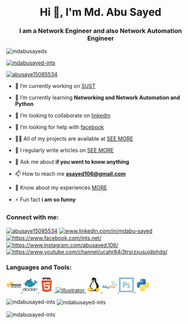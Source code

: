 <h1 align="center">Hi 👋, I'm Md. Abu Sayed</h1>
<h3 align="center">I am a Network Engineer and also Network Automation Engineer</h3>

<p align="left"> <img src="https://komarev.com/ghpvc/?username=mdabusayeds&label=Profile%20views&color=0e75b6&style=flat" alt="mdabusayeds" /> </p>

<p align="left"> <a href="https://github.com/ryo-ma/github-profile-trophy"><img src="https://github-profile-trophy.vercel.app/?username=mdabusayed-ints" alt="mdabusayed-ints" /></a> </p>

<p align="left"> <a href="https://twitter.com/abusaye15085534" target="blank"><img src="https://img.shields.io/twitter/follow/abusaye15085534?logo=twitter&style=for-the-badge" alt="abusaye15085534" /></a> </p>

- 🔭 I’m currently working on [SUST](https://www.sust.edu/)

- 🌱 I’m currently learning **Networking and Network Automation and Python**

- 👯 I’m looking to collaborate on [linkedin](https://www.linkedin.com/in/mdabu-sayed/)

- 🤝 I’m looking for help with [facebook](https://www.facebook.com/md.abusayedsfb/)

- 👨‍💻 All of my projects are available at [SEE MORE](http://intsbd.com/)

- 📝 I regularly write articles on [SEE MORE](http://intsbd.com/)

- 💬 Ask me about **if you went to know anything**

- 📫 How to reach me **asayed106@gmail.com**

- 📄 Know about my experiences [MORE](www.linkedin.com/in/mdabu-sayed)

- ⚡ Fun fact **i am so funny**

<h3 align="left">Connect with me:</h3>
<p align="left">
<a href="https://twitter.com/abusaye15085534" target="blank"><img align="center" src="https://cdn.jsdelivr.net/npm/simple-icons@3.0.1/icons/twitter.svg" alt="abusaye15085534" height="30" width="40" /></a>
<a href="https://linkedin.com/in/www.linkedin.com/in/mdabu-sayed" target="blank"><img align="center" src="https://cdn.jsdelivr.net/npm/simple-icons@3.0.1/icons/linkedin.svg" alt="www.linkedin.com/in/mdabu-sayed" height="30" width="40" /></a>
<a href="https://fb.com/https://www.facebook.com/ints.net/" target="blank"><img align="center" src="https://cdn.jsdelivr.net/npm/simple-icons@3.0.1/icons/facebook.svg" alt="https://www.facebook.com/ints.net/" height="30" width="40" /></a>
<a href="https://instagram.com/https://www.instagram.com/abusayed.106/" target="blank"><img align="center" src="https://cdn.jsdelivr.net/npm/simple-icons@3.0.1/icons/instagram.svg" alt="https://www.instagram.com/abusayed.106/" height="30" width="40" /></a>
<a href="https://www.youtube.com/c/https://www.youtube.com/channel/ucahr84j3trsrzxusujdphdg/" target="blank"><img align="center" src="https://cdn.jsdelivr.net/npm/simple-icons@3.0.1/icons/youtube.svg" alt="https://www.youtube.com/channel/ucahr84j3trsrzxusujdphdg/" height="30" width="40" /></a>
</p>

<h3 align="left">Languages and Tools:</h3>
<p align="left"> <a href="https://aws.amazon.com" target="_blank"> <img src="https://raw.githubusercontent.com/devicons/devicon/master/icons/amazonwebservices/amazonwebservices-original-wordmark.svg" alt="aws" width="40" height="40"/> </a> <a href="https://www.docker.com/" target="_blank"> <img src="https://raw.githubusercontent.com/devicons/devicon/master/icons/docker/docker-original-wordmark.svg" alt="docker" width="40" height="40"/> </a> <a href="https://www.w3.org/html/" target="_blank"> <img src="https://raw.githubusercontent.com/devicons/devicon/master/icons/html5/html5-original-wordmark.svg" alt="html5" width="40" height="40"/> </a> <a href="https://www.adobe.com/in/products/illustrator.html" target="_blank"> <img src="https://www.vectorlogo.zone/logos/adobe_illustrator/adobe_illustrator-icon.svg" alt="illustrator" width="40" height="40"/> </a> <a href="https://www.linux.org/" target="_blank"> <img src="https://raw.githubusercontent.com/devicons/devicon/master/icons/linux/linux-original.svg" alt="linux" width="40" height="40"/> </a> <a href="https://www.mysql.com/" target="_blank"> <img src="https://raw.githubusercontent.com/devicons/devicon/master/icons/mysql/mysql-original-wordmark.svg" alt="mysql" width="40" height="40"/> </a> <a href="https://www.photoshop.com/en" target="_blank"> <img src="https://raw.githubusercontent.com/devicons/devicon/master/icons/photoshop/photoshop-line.svg" alt="photoshop" width="40" height="40"/> </a> <a href="https://www.python.org" target="_blank"> <img src="https://raw.githubusercontent.com/devicons/devicon/master/icons/python/python-original.svg" alt="python" width="40" height="40"/> </a> </p>

<p><img align="left" src="https://github-readme-stats.vercel.app/api/top-langs?username=mdabusayed-ints&show_icons=true&locale=en&layout=compact" alt="mdabusayed-ints" /></p>

<p>&nbsp;<img align="center" src="https://github-readme-stats.vercel.app/api?username=mdabusayed-ints&show_icons=true&locale=en" alt="mdabusayed-ints" /></p>

<p><img align="center" src="https://github-readme-streak-stats.herokuapp.com/?user=mdabusayed-ints&" alt="mdabusayed-ints" /></p>
